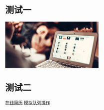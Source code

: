 # 测试一
<a href="https://mrlu126.github.io/MyFirstTest/index.html"><img width="300" height="150" alt="" src="https://github.com/MRlu126/MyFirstTest/blob/master/img/task.gif"/></a>
# 测试二
<a href="https://mrlu126.github.io/MyFirstTest/Resume/index.html">在线简历</a>
<a href="https://mrlu126.github.io/MyFirstTest/js%E5%9F%BA%E7%A1%80%E7%BB%83%E4%B9%A0/baidu_sort19.html">模拟队列操作</a>
